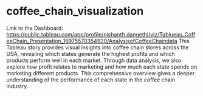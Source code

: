 # coffee_chain_visualization
Link to the Dashboard: https://public.tableau.com/app/profile/nishanth.dangethi/viz/Tablueau_CoffeeChain_Presentation_16975570354920/AnalysisofCoffeeChaindata
This Tableau story provides visual insights into coffee chain stores across the USA, revealing which states generate the highest profits and which products perform well in each market. Through data analysis, we also explore how profit relates to marketing and how much each state spends on marketing different products. This comprehensive overview gives a deeper understanding of the performance of each state in the coffee chain industry.

